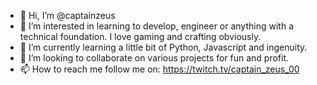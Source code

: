 - 👋 Hi, I’m @captainzeus
- 👀 I’m interested in learning to develop, engineer or anything with a technical foundation.  I love gaming and crafting obviously.
- 🌱 I’m currently learning a little bit of Python, Javascript and ingenuity.
- 💞️ I’m looking to collaborate on various projects for fun and profit.
- 📫 How to reach me follow me on:  https://twitch.tv/captain_zeus_00

<!---
captainzeus/captainzeus is a ✨ special ✨ repository because its `README.md` (this file) appears on your GitHub profile.
You can click the Preview link to take a look at your changes.
--->
